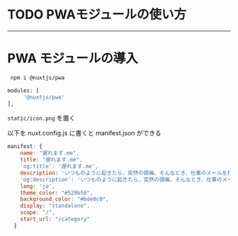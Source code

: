 # TODO PWAモジュールの使い方
---

# PWA モジュールの導入

```bash
 npm i @nuxtjs/pwa
```

```bash
modules: [
     '@nuxtjs/pwa'
],
```

`static/icon.png` を置く

以下を nuxt.config.js に書くと manifest.json ができる

```js
manifest: {
    name: "遅れます.me",
    title: "遅れます.me",
    'og:title': '遅れます.me',
    description: 'いつものように起きたら、突然の頭痛、そんなとき、仕事のメールを打ちたいですか？朝、いつもどおりに出発・・・しかし突然の電車遅延。混雑した社内でメール打ちたいですか？そんなあなたのためのサービスです。',
    'og:description': 'いつものように起きたら、突然の頭痛、そんなとき、仕事のメールを打ちたいですか？朝、いつもどおりに出発・・・しかし突然の電車遅延。混雑した社内でメール打ちたいですか？そんなあなたのためのサービスです。',
    lang: 'ja',
    theme_color: "#529b58",
    background_color: "#bde0c0",
    display: "standalone",
    scope: "/",
    start_url: "/category"
  }
```
